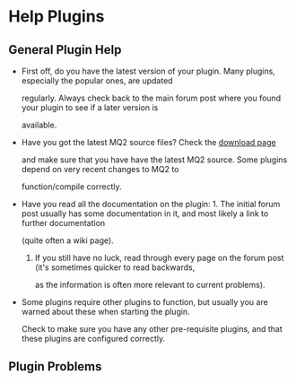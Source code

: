# Help Plugins

## General Plugin Help

* First off, do you have the latest version of your plugin. Many plugins, especially the popular ones, are updated

  regularly. Always check back to the main forum post where you found your plugin to see if a later version is

  available.

* Have you got the latest MQ2 source files? Check the [download page](https://macroquest.org/main.php?p=download)

  and make sure that you have have the latest MQ2 source. Some plugins depend on very recent changes to MQ2 to

  function/compile correctly.

* Have you read all the documentation on the plugin: 1. The initial forum post usually has some documentation in it, and most likely a link to further documentation

  (quite often a wiki page).

  1. If you still have no luck, read through every page on the forum post \(it's sometimes quicker to read backwards,

     as the information is often more relevant to current problems\).

* Some plugins require other plugins to function, but usually you are warned about these when starting the plugin.

  Check to make sure you have any other pre-requisite plugins, and that these plugins are configured correctly.

## Plugin Problems

